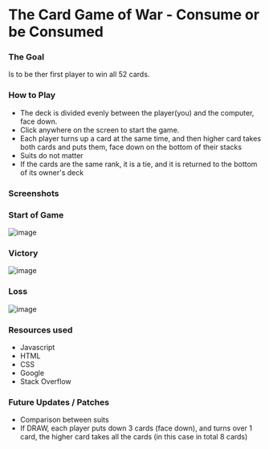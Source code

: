 # The Card Game of War - Consume or be Consumed

### The Goal
Is to be ther first player to win all 52 cards.

### How to Play
* The deck is divided evenly between the player(you) and the computer, face down. 
* Click anywhere on the screen to start the game.
* Each player turns up a card at the same time, and then higher card takes both cards and puts them, face down on the bottom of their stacks
* Suits do not matter
* If the cards are the same rank, it is a tie, and it is returned to the bottom of its owner's deck

### Screenshots

### Start of Game
![image](https://user-images.githubusercontent.com/102340067/163060294-dd4841ed-2827-4486-9d55-943db3ab7c26.png)

### Victory
![image](https://user-images.githubusercontent.com/102340067/163060370-db4fea31-28f1-428b-ac36-d4972541571d.png)

### Loss
![image](https://user-images.githubusercontent.com/102340067/163060395-c406d793-2b90-48b9-ae30-ac98a216b5c8.png)

### Resources used
* Javascript
* HTML
* CSS
* Google
* Stack Overflow

### Future Updates / Patches
* Comparison between suits
* If DRAW, each player puts down 3 cards (face down), and turns over 1 card, the higher card takes all the cards (in this case in total 8 cards)

